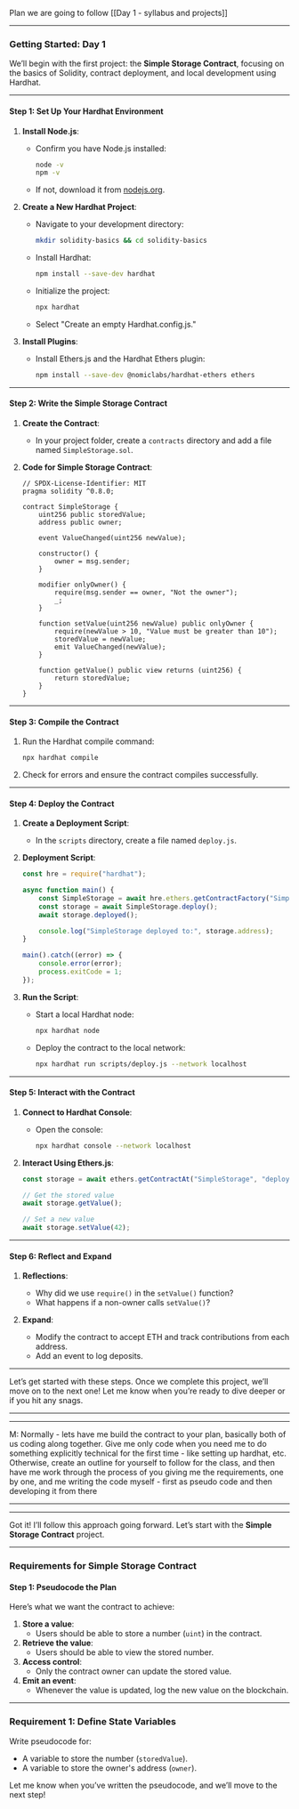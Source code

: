 
Plan we are going to follow
[[Day 1 - syllabus and projects]]


-----

### **Getting Started: Day 1**

We’ll begin with the first project: the **Simple Storage Contract**, focusing on the basics of Solidity, contract deployment, and local development using Hardhat.

---

#### **Step 1: Set Up Your Hardhat Environment**

1. **Install Node.js**:
   - Confirm you have Node.js installed:
     ```bash
     node -v
     npm -v
     ```
   - If not, download it from [nodejs.org](https://nodejs.org/).

2. **Create a New Hardhat Project**:
   - Navigate to your development directory:
     ```bash
     mkdir solidity-basics && cd solidity-basics
     ```
   - Install Hardhat:
     ```bash
     npm install --save-dev hardhat
     ```
   - Initialize the project:
     ```bash
     npx hardhat
     ```
   - Select "Create an empty Hardhat.config.js."

3. **Install Plugins**:
   - Install Ethers.js and the Hardhat Ethers plugin:
     ```bash
     npm install --save-dev @nomiclabs/hardhat-ethers ethers
     ```

---

#### **Step 2: Write the Simple Storage Contract**

1. **Create the Contract**:
   - In your project folder, create a `contracts` directory and add a file named `SimpleStorage.sol`.

2. **Code for Simple Storage Contract**:
   ```solidity
   // SPDX-License-Identifier: MIT
   pragma solidity ^0.8.0;

   contract SimpleStorage {
       uint256 public storedValue;
       address public owner;

       event ValueChanged(uint256 newValue);

       constructor() {
           owner = msg.sender;
       }

       modifier onlyOwner() {
           require(msg.sender == owner, "Not the owner");
           _;
       }

       function setValue(uint256 newValue) public onlyOwner {
           require(newValue > 10, "Value must be greater than 10");
           storedValue = newValue;
           emit ValueChanged(newValue);
       }

       function getValue() public view returns (uint256) {
           return storedValue;
       }
   }
   ```

---

#### **Step 3: Compile the Contract**

1. Run the Hardhat compile command:
   ```bash
   npx hardhat compile
   ```

2. Check for errors and ensure the contract compiles successfully.

---

#### **Step 4: Deploy the Contract**

1. **Create a Deployment Script**:
   - In the `scripts` directory, create a file named `deploy.js`.

2. **Deployment Script**:
   ```javascript
   const hre = require("hardhat");

   async function main() {
       const SimpleStorage = await hre.ethers.getContractFactory("SimpleStorage");
       const storage = await SimpleStorage.deploy();
       await storage.deployed();

       console.log("SimpleStorage deployed to:", storage.address);
   }

   main().catch((error) => {
       console.error(error);
       process.exitCode = 1;
   });
   ```

3. **Run the Script**:
   - Start a local Hardhat node:
     ```bash
     npx hardhat node
     ```
   - Deploy the contract to the local network:
     ```bash
     npx hardhat run scripts/deploy.js --network localhost
     ```

---

#### **Step 5: Interact with the Contract**

1. **Connect to Hardhat Console**:
   - Open the console:
     ```bash
     npx hardhat console --network localhost
     ```

2. **Interact Using Ethers.js**:
   ```javascript
   const storage = await ethers.getContractAt("SimpleStorage", "deployed_contract_address");

   // Get the stored value
   await storage.getValue();

   // Set a new value
   await storage.setValue(42);
   ```

---

#### **Step 6: Reflect and Expand**
1. **Reflections**:
   - Why did we use `require()` in the `setValue()` function?
   - What happens if a non-owner calls `setValue()`?

2. **Expand**:
   - Modify the contract to accept ETH and track contributions from each address.
   - Add an event to log deposits.

---

Let’s get started with these steps. Once we complete this project, we’ll move on to the next one! Let me know when you’re ready to dive deeper or if you hit any snags.

---
---
M: Normally - lets have me build the contract to your plan, basically both of us coding along together. Give me only code when you need me to do something explicitly technical for the first time - like setting up hardhat, etc. Otherwise, create an outline for yourself to follow for the class, and then have me work through the process of you giving me the requirements, one by one, and me writing the code myself - first as pseudo code and then developing it from there

---
----
Got it! I’ll follow this approach going forward. Let’s start with the **Simple Storage Contract** project.

---

### **Requirements for Simple Storage Contract**

#### **Step 1: Pseudocode the Plan**
Here’s what we want the contract to achieve:
1. **Store a value**:
   - Users should be able to store a number (`uint`) in the contract.
2. **Retrieve the value**:
   - Users should be able to view the stored number.
3. **Access control**:
   - Only the contract owner can update the stored value.
4. **Emit an event**:
   - Whenever the value is updated, log the new value on the blockchain.

---

### **Requirement 1: Define State Variables**
Write pseudocode for:
- A variable to store the number (`storedValue`).
- A variable to store the owner's address (`owner`).

Let me know when you’ve written the pseudocode, and we’ll move to the next step!